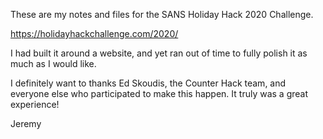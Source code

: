 These are my notes and files for the SANS Holiday Hack 2020 Challenge.

https://holidayhackchallenge.com/2020/

I had built it around a website, and yet ran out of time to fully polish it as much as I would like.

I definitely want to thanks Ed Skoudis, the Counter Hack team, and everyone else who participated to make this happen.  It truly was a great experience!

Jeremy